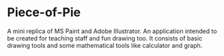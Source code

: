 # Piece-of-Pie
A mini replica of MS Paint and Adobe Illustrator. An application intended to be created for teaching staff and fun drawing too. It consists of basic drawing tools and some mathematical tools like calculator and graph.
